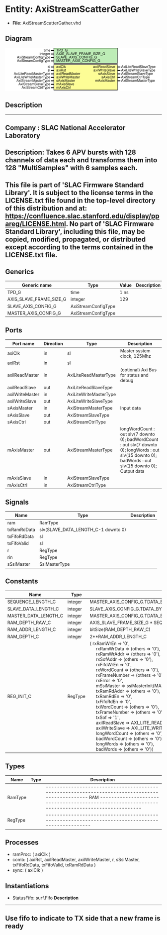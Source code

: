 # Entity: AxiStreamScatterGather

- **File**: AxiStreamScatterGather.vhd
## Diagram

![Diagram](AxiStreamScatterGather.svg "Diagram")
## Description

-----------------------------------------------------------------------------
 Company    : SLAC National Accelerator Laboratory
-----------------------------------------------------------------------------
 Description: Takes 6 APV bursts with 128 channels of data each and
 transforms them into 128 "MultiSamples" with 6 samples each.
-----------------------------------------------------------------------------
 This file is part of 'SLAC Firmware Standard Library'.
 It is subject to the license terms in the LICENSE.txt file found in the
 top-level directory of this distribution and at:
    https://confluence.slac.stanford.edu/display/ppareg/LICENSE.html.
 No part of 'SLAC Firmware Standard Library', including this file,
 may be copied, modified, propagated, or distributed except according to
 the terms contained in the LICENSE.txt file.
-----------------------------------------------------------------------------
## Generics

| Generic name            | Type                | Value | Description |
| ----------------------- | ------------------- | ----- | ----------- |
| TPD_G                   | time                | 1 ns  |             |
| AXIS_SLAVE_FRAME_SIZE_G | integer             | 129   |             |
| SLAVE_AXIS_CONFIG_G     | AxiStreamConfigType |       |             |
| MASTER_AXIS_CONFIG_G    | AxiStreamConfigType |       |             |
## Ports

| Port name       | Direction | Type                   | Description                                                                                                                                                                           |
| --------------- | --------- | ---------------------- | ------------------------------------------------------------------------------------------------------------------------------------------------------------------------------------- |
| axiClk          | in        | sl                     | Master system clock, 125Mhz                                                                                                                                                           |
| axiRst          | in        | sl                     |                                                                                                                                                                                       |
| axilReadMaster  | in        | AxiLiteReadMasterType  | (optional) Axi Bus for status and debug                                                                                                                                               |
| axilReadSlave   | out       | AxiLiteReadSlaveType   |                                                                                                                                                                                       |
| axilWriteMaster | in        | AxiLiteWriteMasterType |                                                                                                                                                                                       |
| axilWriteSlave  | out       | AxiLiteWriteSlaveType  |                                                                                                                                                                                       |
| sAxisMaster     | in        | AxiStreamMasterType    | Input data                                                                                                                                                                            |
| sAxisSlave      | out       | AxiStreamSlaveType     |                                                                                                                                                                                       |
| sAxisCtrl       | out       | AxiStreamCtrlType      |                                                                                                                                                                                       |
| mAxisMaster     | out       | AxiStreamMasterType    |      longWordCount : out slv(7 downto 0);     badWordCount  : out slv(7 downto 0);      longWords     : out slv(15 downto 0);      badWords      : out slv(15 downto 0); Output data  |
| mAxisSlave      | in        | AxiStreamSlaveType     |                                                                                                                                                                                       |
| mAxisCtrl       | in        | AxiStreamCtrlType      |                                                                                                                                                                                       |
## Signals

| Name         | Type                                | Description |
| ------------ | ----------------------------------- | ----------- |
| ram          | RamType                             |             |
| txRamRdData  | slv(SLAVE_DATA_LENGTH_C-1 downto 0) |             |
| txFifoRdData | sl                                  |             |
| txFifoValid  | sl                                  |             |
| r            | RegType                             |             |
| rin          | RegType                             |             |
| sSsiMaster   | SsiMasterType                       |             |
## Constants

| Name                 | Type    | Value                                                                                                                                                                                                                                                                                                                                                                                                                                                                                                                                                                                                                                                                                                                                                                                                                                                                                                                                                                                                                                                                                                                                                                                                                                                                                                                                                                                                                                                                                                                                                                                              | Description |
| -------------------- | ------- | -------------------------------------------------------------------------------------------------------------------------------------------------------------------------------------------------------------------------------------------------------------------------------------------------------------------------------------------------------------------------------------------------------------------------------------------------------------------------------------------------------------------------------------------------------------------------------------------------------------------------------------------------------------------------------------------------------------------------------------------------------------------------------------------------------------------------------------------------------------------------------------------------------------------------------------------------------------------------------------------------------------------------------------------------------------------------------------------------------------------------------------------------------------------------------------------------------------------------------------------------------------------------------------------------------------------------------------------------------------------------------------------------------------------------------------------------------------------------------------------------------------------------------------------------------------------------------------------------- | ----------- |
| SEQUENCE_LENGTH_C    | integer |  MASTER_AXIS_CONFIG_G.TDATA_BYTES_C/SLAVE_AXIS_CONFIG_G.TDATA_BYTES_C                                                                                                                                                                                                                                                                                                                                                                                                                                                                                                                                                                                                                                                                                                                                                                                                                                                                                                                                                                                                                                                                                                                                                                                                                                                                                                                                                                                                                                                                                                                              |             |
| SLAVE_DATA_LENGTH_C  | integer |  SLAVE_AXIS_CONFIG_G.TDATA_BYTES_C*8                                                                                                                                                                                                                                                                                                                                                                                                                                                                                                                                                                                                                                                                                                                                                                                                                                                                                                                                                                                                                                                                                                                                                                                                                                                                                                                                                                                                                                                                                                                                                               |             |
| MASTER_DATA_LENGTH_C | integer |  MASTER_AXIS_CONFIG_G.TDATA_BYTES_C*8                                                                                                                                                                                                                                                                                                                                                                                                                                                                                                                                                                                                                                                                                                                                                                                                                                                                                                                                                                                                                                                                                                                                                                                                                                                                                                                                                                                                                                                                                                                                                              |             |
| RAM_DEPTH_RAW_C      | integer |  AXIS_SLAVE_FRAME_SIZE_G * SEQUENCE_LENGTH_C * 2                                                                                                                                                                                                                                                                                                                                                                                                                                                                                                                                                                                                                                                                                                                                                                                                                                                                                                                                                                                                                                                                                                                                                                                                                                                                                                                                                                                                                                                                                                                                                   |             |
| RAM_ADDR_LENGTH_C    | integer |  bitSize(RAM_DEPTH_RAW_C)                                                                                                                                                                                                                                                                                                                                                                                                                                                                                                                                                                                                                                                                                                                                                                                                                                                                                                                                                                                                                                                                                                                                                                                                                                                                                                                                                                                                                                                                                                                                                                          |             |
| RAM_DEPTH_C          | integer |  2**RAM_ADDR_LENGTH_C                                                                                                                                                                                                                                                                                                                                                                                                                                                                                                                                                                                                                                                                                                                                                                                                                                                                                                                                                                                                                                                                                                                                                                                                                                                                                                                                                                                                                                                                                                                                                                              |             |
| REG_INIT_C           | RegType |  (       rxRamWrEn     => '0',<br><span style="padding-left:20px">       rxRamWrData   => (others => '0'),<br><span style="padding-left:20px">       rxRamWrAddr   => (others => '0'),<br><span style="padding-left:20px">       rxSofAddr     => (others => '0'),<br><span style="padding-left:20px">       rxFifoWrEn    => '0',<br><span style="padding-left:20px">       rxWordCount   => (others => '0'),<br><span style="padding-left:20px">       rxFrameNumber => (others => '0'),<br><span style="padding-left:20px">       rxError       => '0',<br><span style="padding-left:20px">        mSsiMaster    => ssiMasterInit(MASTER_AXIS_CONFIG_G),<br><span style="padding-left:20px">       txRamRdAddr   => (others => '0'),<br><span style="padding-left:20px">       txRamRdEn     => '0',<br><span style="padding-left:20px">       txFifoRdEn    => '0',<br><span style="padding-left:20px">       txWordCount   => (others => '0'),<br><span style="padding-left:20px">       txFrameNumber => (others => '0'),<br><span style="padding-left:20px">       txSof         => '1',<br><span style="padding-left:20px">        axilReadSlave  => AXI_LITE_READ_SLAVE_INIT_C,<br><span style="padding-left:20px">       axilWriteSlave => AXI_LITE_WRITE_SLAVE_INIT_C,<br><span style="padding-left:20px">        longWordCount => (others => '0'),<br><span style="padding-left:20px">       badWordCount  => (others => '0'),<br><span style="padding-left:20px">       longWords     => (others => '0'),<br><span style="padding-left:20px">       badWords      => (others => '0')) |             |
## Types

| Name    | Type | Description                                                                                                                                                                                           |
| ------- | ---- | ----------------------------------------------------------------------------------------------------------------------------------------------------------------------------------------------------- |
| RamType |      | -----------------------------------------------------------------------------------------------  RAM -----------------------------------------------------------------------------------------------  |
| RegType |      | ------------------------------------------------------------------------------------------------                                                                                                      |
## Processes
- ramProc: ( axiClk )
- comb: ( axiRst, axilReadMaster, axilWriteMaster, r, sSsiMaster, txFifoRdData,
                   txFifoValid, txRamRdData )
- sync: ( axiClk )
## Instantiations

- StatusFifo: surf.Fifo
**Description**
-----------------------------------------------------------------------------------------------
 Use fifo to indicate to TX side that a new frame is ready
-----------------------------------------------------------------------------------------------

